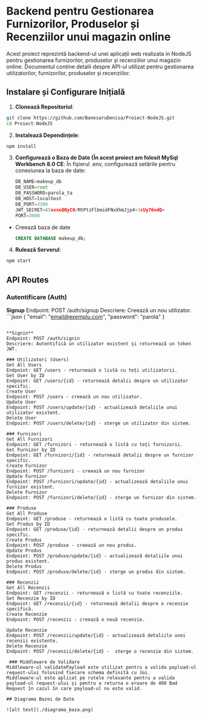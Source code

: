 # Backend pentru Gestionarea Furnizorilor, Produselor și Recenziilor unui magazin online

Acest proiect reprezintă backend-ul unei aplicații web realizata in NodeJS pentru gestionarea furnizorilor, produselor și recenziilor unui magazin online. Documentul contine detalii despre API-ul utilizat pentru gestionarea utilizatorilor, furnizorilor, produselor și recenziilor.

## Instalare și Configurare Inițială
1. **Clonează Repositoriul**: 
```bash
git clone https://github.com/BanesaruDenisa/Proiect-NodeJS.git
cd Proiect-NodeJS
```
2. **Instalează Dependințele**: 
```bash
npm install
```

3. **Configurează o Baza de Date (În acest proiect am folosit MySql Workbench 8.0 CE**:
   În fișierul .env, configurează setările pentru conexiunea la baza de date:
    ```javascript
    DB_NAME=makeup_db
    DB_USER=root
    DB_PASSWORD=parola_ta
    DB_HOST=localhost
    DB_PORT=3306
    JWT_SECRET=85xvxoQByC0/MtPtzFlbmidFNxXhmJjp4+3cUy76odQ=
    PORT=3000
     ```
- Creează baza de date
  ```sql
  CREATE DATABASE makeup_db;
  ```

4. **Rulează Serverul**: 
```bash
npm start
```

## API Routes

### Autentificare (Auth)
**Signup**
Endpoint: POST /auth/signup
Descriere: Creează un nou utilizator.
    ```json
{
  "email": "email@exemplu.com",
  "password": "parola"
}
```

**Signin**
Endpoint: POST /auth/signin
Descriere: Autentifică un utilizator existent și returnează un token JWT.

### Utilizatori (Users)
Get All Users
Endpoint: GET /users - returnează o listă cu toți utilizatorii.
Get User by ID
Endpoint: GET /users/{id} - returnează detalii despre un utilizator specific.
Create User
Endpoint: POST /users - creează un nou utilizator.
Update User
Endpoint: POST /users/update/{id} - actualizează detaliile unui utilizator existent.
Delete User
Endpoint: POST /users/delete/{id} - sterge un utilizator din sistem.

### Furnizori 
Get All Furnizori
Endpoint: GET /furnizori - returnează o listă cu toți furnizorii.
Get Furnizor by ID
Endpoint: GET /furnizori/{id} - returnează detalii despre un furnizor specific.
Create Furnizor
Endpoint: POST /furnizori - creează un nou furnizor
Update Furnizor
Endpoint: POST /furnizori/update/{id} - actualizează detaliile unui furnizor existent.
Delete Furnizor
Endpoint: POST /furnizori/delete/{id} - sterge un furnizor din sistem.

### Produse 
Get All Produse
Endpoint: GET /produse - returnează o listă cu toate produsele.
Get Produs by ID
Endpoint: GET /produse/{id} - returnează detalii despre un produs specific.
Create Produs
Endpoint: POST /produse - creează un nou produs.
Update Produs
Endpoint: POST /produse/update/{id} - actualizează detaliile unui produs existent.
Delete Produs
Endpoint: POST /produse/delete/{id} - sterge un produs din sistem.

### Recenzii 
Get All Recenzii
Endpoint: GET /recenzii - returnează o listă cu toate recenziile.
Get Recenzie by ID
Endpoint: GET /recenzii/{id} - returnează detalii despre o recenzie specifică.
Create Recenzie
Endpoint: POST /recenzii - creează o nouă recenzie.

Update Recenzie
Endpoint: POST /recenzii/update/{id} - actualizează detaliile unei recenzii existente.
Delete Recenzie
Endpoint: POST /recenzii/delete/{id} -  sterge o recenzie din sistem.

 ### Middleware de Validare
Middleware-ul validatePayload este utilizat pentru a valida payload-ul request-ului folosind fiecare schema definită cu Joi.
Middleware-ul este aplicat pe rutele relevante pentru a valida payload-ul request-ului și pentru a returna o eroare de 400 Bad Request în cazul în care payload-ul nu este valid.

## Diagrama Bazei de Date

![alt text](./diagrama_baza.png)









